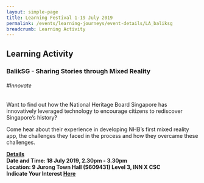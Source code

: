 ```yaml
---
layout: simple-page
title: Learning Festival 1-19 July 2019
permalink: /events/learning-journeys/event-details/LA_baliksg
breadcrumb: Learning Activity
---
```


## Learning Activity
### BalikSG - Sharing Stories through Mixed Reality

###### _#Innovate_

Want to find out how the National Heritage Board Singapore has innovatively leveraged technology to encourage citizens to rediscover Singapore’s history?

Come hear about their experience in developing NHB’s first mixed reality app, the challenges they faced in the process and how they overcame these challenges.

<b><u>Details</u><br>
**Date and Time: 18 July 2019, 2.30pm - 3.30pm** <br>
**Location: 9 Jurong Town Hall (S609431) Level 3, INN X CSC** <br>
**Indicate Your Interest [Here](https://www.eventbrite.sg/e/baliksg-sharing-stories-through-mixed-reality-tickets-62248926214)** 
  
